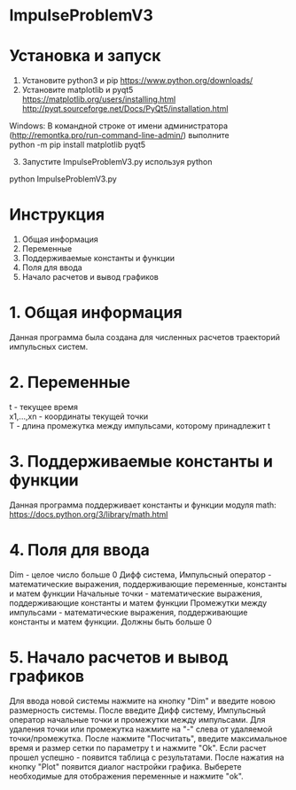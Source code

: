 # ImpulseProblemV3
# Установка и запуск <br>
1. Установите python3 и pip https://www.python.org/downloads/ <br>
2. Установите matplotlib и pyqt5 <br>
https://matplotlib.org/users/installing.html <br>
http://pyqt.sourceforge.net/Docs/PyQt5/installation.html <br>

Windows:
В командной строке от имени администратора (http://remontka.pro/run-command-line-admin/) выполните <br>
python -m pip install matplotlib pyqt5 <br>

3. Запустите ImpulseProblemV3.py используя python <br>

python ImpulseProblemV3.py <br>

# Инструкция
1. Общая информация  <br>
2. Переменные <br>
3. Поддерживаемые константы и функции <br>
4. Поля для ввода <br>
5. Начало расчетов и вывод графиков <br>


# 1. Общая информация
Данная программа была создана для численных расчетов траекторий импульсных систем. 
# 2. Переменные 
t - текущее время <br>
x1,...,xn - координаты текущей точки <br>
T - длина промежутка между импульсами, которому принадлежит t <br>
# 3. Поддерживаемые константы и функции
Данная программа поддерживает константы и функции модуля math: https://docs.python.org/3/library/math.html
# 4. Поля для ввода
Dim - целое число больше 0
Дифф система, Импульсный оператор - математические выражения, поддерживающие переменные, константы и матем функции
Начальные точки - математические выражения, поддерживающие константы и матем функции
Промежутки между импульсами - математические выражения, поддерживающие константы и матем функции. Должны быть больше 0
# 5. Начало расчетов и вывод графиков
Для ввода новой системы нажмите на кнопку "Dim" и введите новою размерность системы. После введите Дифф систему, Импульсный оператор
начальные точки и промежутки между импульсами. Для удаления точки или промежутка нажмите на "-" слева от удаляемой точки/промежутка. 
После нажмите "Посчитать", введите максимальное время и размер сетки по параметру t и нажмите "Ok".
Если расчет прошел успешно - появится таблица с результатами. После нажатия на кнопку "Plot" появится диалог настройки графика. 
Выберете необходимые для отображения переменные и нажмите "ok".
